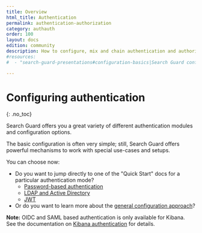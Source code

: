 ```yaml
---
title: Overview
html_title: Authentication
permalink: authentication-authorization
category: authauth
order: 100
layout: docs
edition: community
description: How to configure, mix and chain authentication and authorization domains for Search Guard.
#resources:
#  - "search-guard-presentations#configuration-basics|Search Guard configuration basics (presentation)"

---
```

<!---
Copyright 2020 floragunn GmbH
-->
# Configuring authentication
{: .no_toc}


Search Guard offers you a great variety of different authentication modules and configuration options.

The basic configuration is often very simple; still, Search Guard offers powerful mechanisms to work with special use-cases and setups.

You can choose now:

- Do you want to jump directly to one of the "Quick Start" docs for a particular authentication mode?
  - [Password-based authentication](./auth_auth_httpbasic.md)
  - [LDAP and Active Directory](../_docs_auth_auth/auth_auth_ldap.md)
  - [JWT](../_docs_auth_auth/auth_auth_jwt.md)
- Or do you want to learn more about the [general configuration approach](../_docs_auth_auth/auth_auth_rest_config.md)?

**Note:** OIDC and SAML based authentication is only available for Kibana. See the documentation on [Kibana authentication](../docs_kibana/kibana_authentication.md) for details.


